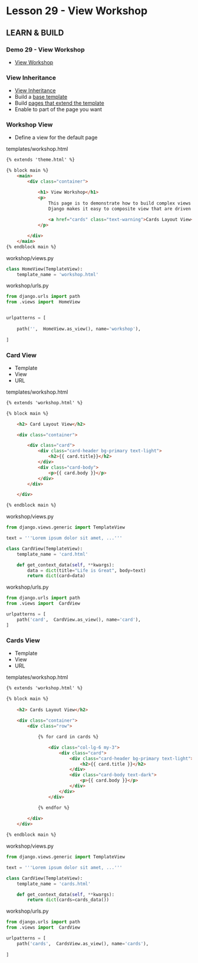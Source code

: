 # Lesson 29 - View Workshop


## LEARN & BUILD

### Demo 29 - View Workshop
* [View Workshop](https://github.com/Mark-Seaman/UNC-BACS-350/blob/master/demo/week10/Demo29/templates/workshop.html)


### View Inheritance
* [View Inheritance](../docs/ViewInheritance)
* Build a [base template](https://github.com/Mark-Seaman/UNC-BACS-350/blob/master/demo/week10/Demo29/templates/theme.html)
* Build [pages that extend the template](https://github.com/Mark-Seaman/UNC-BACS-350/blob/master/demo/week10/Demo29/templates/workshop.html)
* Enable to part of the page you want


### Workshop View
* Define a view for the default page

templates/workshop.html

```html
{% extends 'theme.html' %}

{% block main %}
    <main>
        <div class="container">

            <h1> View Workshop</h1>
            <p>
                This page is to demonstrate how to build complex views with many layers.
                Django makes it easy to composite view that are driven by data.
                
                <a href="cards" class="text-warning">Cards Layout View</a>
            </p>

        </div>
    </main>
{% endblock main %}   

```


workshop/views.py

```python 
class HomeView(TemplateView):
    template_name = 'workshop.html'
```


workshop/urls.py

```python 
from django.urls import path
from .views import  HomeView


urlpatterns = [
    
    path('',  HomeView.as_view(), name='workshop'),
    
]
```



### Card View
* Template
* View
* URL


templates/workshop.html

```html
{% extends 'workshop.html' %}

{% block main %}

    <h2> Card Layout View</h2>

    <div class="container">

        <div class="card">
            <div class="card-header bg-primary text-light">
                <h2>{{ card.title}}</h2>
            </div>
            <div class="card-body">
                <p>{{ card.body }}</p>
            </div>
        </div>

    </div>

{% endblock main %}
```


workshop/views.py

```python 
from django.views.generic import TemplateView

text = '''Lorem ipsum dolor sit amet, ...'''

class CardView(TemplateView):
    template_name = 'card.html'

    def get_context_data(self, **kwargs):
        data = dict(title="Life is Great", body=text)
        return dict(card=data)
```


workshop/urls.py

```python 
from django.urls import path
from .views import  CardView

urlpatterns = [
    path('card',  CardView.as_view(), name='card'),
]
```


### Cards View
* Template
* View
* URL


templates/workshop.html

```html
{% extends 'workshop.html' %}

{% block main %}
 
    <h2> Cards Layout View</h2>
    
    <div class="container">
        <div class="row">

            {% for card in cards %}

                <div class="col-lg-6 my-3">
                    <div class="card">
                        <div class="card-header bg-primary text-light">
                            <h2>{{ card.title }}</h2>
                        </div>
                        <div class="card-body text-dark">
                            <p>{{ card.body }}</p>
                        </div>
                    </div>
                </div>

            {% endfor %}
            
        </div>
    </div>

{% endblock main %}

```


workshop/views.py

```python 
from django.views.generic import TemplateView

text = '''Lorem ipsum dolor sit amet, ...'''

class CardView(TemplateView):
    template_name = 'cards.html'

    def get_context_data(self, **kwargs):
        return dict(cards=cards_data())
```


workshop/urls.py

```python 
from django.urls import path
from .views import  CardView

urlpatterns = [
    path('cards',  CardsView.as_view(), name='cards'),
    
]
```










